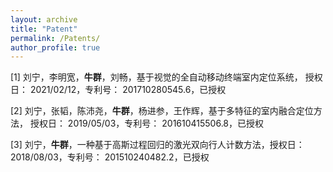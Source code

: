 ```yaml
---
layout: archive
title: "Patent"
permalink: /Patents/
author_profile: true
---
```


[1] 刘宁，李明宽，**牛群**，刘畅，基于视觉的全自动移动终端室内定位系统， 授权日： 2021/02/12，专利号： 201710280545.6，已授权

[2] 刘宁，张韬，陈沛尧，**牛群**，杨进参，王作辉，基于多特征的室内融合定位方法， 授权日： 2019/05/03，专利号： 201610415506.8，已授权

[3] 刘宁，**牛群**，一种基于高斯过程回归的激光双向行人计数方法，授权日： 2018/08/03，专利号： 201510240482.2，已授权


